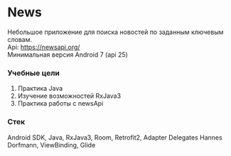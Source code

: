 # News

Небольшое приложение для поиска новостей по заданным ключевым словам. \
Api: <https://newsapi.org/> \
Минимальная версия Android 7 (api 25) 

### Учебные цели

1. Практика Java
2. Изучение возможностей RxJava3
3. Практика работы с newsApi

### Стек

Android SDK, Java, RxJava3, Room, Retrofit2, Adapter Delegates Hannes Dorfmann, ViewBinding, Glide
